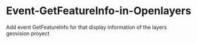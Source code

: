 # Event-GetFeatureInfo-in-Openlayers
Add event GetFeatureInfo for that display information of the layers geovision proyect
